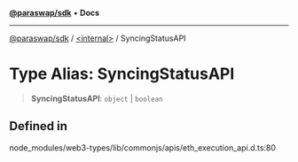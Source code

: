 [**@paraswap/sdk**](../../README.md) • **Docs**

***

[@paraswap/sdk](../../globals.md) / [\<internal\>](../README.md) / SyncingStatusAPI

# Type Alias: SyncingStatusAPI

> **SyncingStatusAPI**: `object` \| `boolean`

## Defined in

node\_modules/web3-types/lib/commonjs/apis/eth\_execution\_api.d.ts:80
